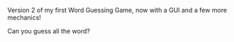 Version 2 of my first Word Guessing Game, now with a GUI and a few more mechanics!

Can you guess all the word?
